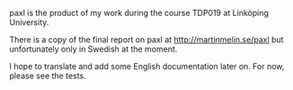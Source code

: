 paxl is the product of my work during the course TDP019 at Linköping University.

There is a copy of the final report on paxl at http://martinmelin.se/paxl but unfortunately only in Swedish at the moment.

I hope to translate and add some English documentation later on. For now, please see the tests.
